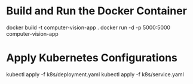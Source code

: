 # Build and Run the Docker Container
docker build -t computer-vision-app .
docker run -d -p 5000:5000 computer-vision-app

# Apply Kubernetes Configurations
kubectl apply -f k8s/deployment.yaml
kubectl apply -f k8s/service.yaml
